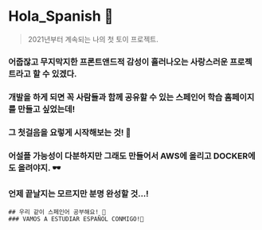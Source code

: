 # Hola_Spanish 👋

> 2021년부터 계속되는 나의 첫 토이 프로젝트.
### 어줍잖고 무지막지한 프론트앤드적 감성이 흘러나오는 사랑스러운 프로젝트라고 할 수 있겠다.
### 개발을 하게 되면 꼭 사람들과 함께 공유할 수 있는 스페인어 학습 홈페이지를 만들고 싶었는데!
### 그 첫걸음을 요렇게 시작해보는 것! 🍻
### 어설플 가능성이 다분하지만 그래도 만들어서 AWS에 올리고 DOCKER에도 올려야지. 🕶
### 언제 끝날지는 모르지만 분명 완성할 것...!

```
## 우리 같이 스페인어 공부해요! 🐼
### VAMOS A ESTUDIAR ESPAÑOL CONMIGO!🍆
```

